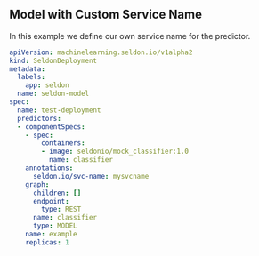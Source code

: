## Model with Custom Service Name

In this example we define our own service name for the predictor.

```yaml
apiVersion: machinelearning.seldon.io/v1alpha2
kind: SeldonDeployment
metadata:
  labels:
    app: seldon
  name: seldon-model
spec:
  name: test-deployment
  predictors:
  - componentSpecs:
    - spec:
        containers:
        - image: seldonio/mock_classifier:1.0
          name: classifier
    annotations:
      seldon.io/svc-name: mysvcname
    graph:
      children: []
      endpoint:
        type: REST
      name: classifier
      type: MODEL
    name: example
    replicas: 1
```
